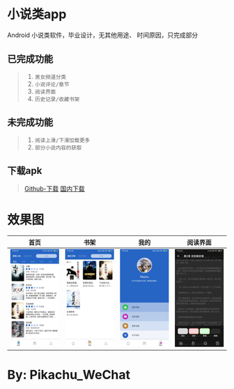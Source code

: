 小说类app
==============
Android 小说类软件，毕业设计，无其他用途、
时间原因，只完成部分

已完成功能
------------
>1. `男女频道分类`
>2. `小说评论/章节`
>3. `阅读界面`
>4. `历史记录/收藏书架`

未完成功能
-------------
>1. `阅读上滑/下滑加载更多`
>2. `部分小说内容的获取`


下载apk
---
> [Github-下载](/app/release/app-release.apk)
> [国内下载](https://wwa.lanzous.com/ik8wAjjwoji)


效果图
==============
|首页|书架|我的|阅读界面|
|:---:|:---:|:---:|:---:|
| ![](/image/1.jpg) | ![](/image/2.jpg) | ![](/image/3.jpg) | ![](/image/4.jpg) |


By: Pikachu_WeChat
===
